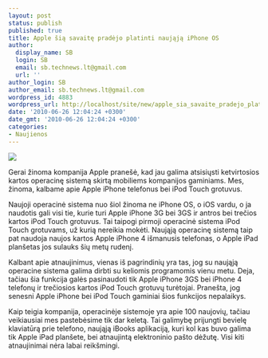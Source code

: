 ```yaml
---
layout: post
status: publish
published: true
title: Apple šią savaitę pradėjo platinti naująją iPhone OS
author:
  display_name: SB
  login: SB
  email: sb.technews.lt@gmail.com
  url: ''
author_login: SB
author_email: sb.technews.lt@gmail.com
wordpress_id: 4883
wordpress_url: http://localhost/site/new/apple_sia_savaite_pradejo_platinti_naujaja_iphone_os/
date: '2010-06-26 12:04:24 +0300'
date_gmt: '2010-06-26 12:04:24 +0300'
categories:
- Naujienos
---
```

<div class="imgright"><img src="http://t2.gstatic.com/images?q=tbn:NhwyMZx8S_rSqM:http://www.reportingasia.com/blog/wp-content/uploads/2009/08/iphone.jpg"  /></div>
<p>Gerai žinoma kompanija Apple pranešė, kad jau galima atsisiųsti ketvirtosios kartos operacinę sistemą skirtą mobiliems kompanijos gaminiams. Mes, žinoma, kalbame apie Apple iPhone telefonus bei iPod Touch grotuvus.</p>
<p>Naujoji operacinė sistema nuo šiol žinoma ne iPhone OS, o iOS vardu, o ja naudotis gali visi tie, kurie turi Apple iPhone 3G bei 3GS ir antros bei trečios kartos iPod Touch grotuvus. Tai taipogi pirmoji operacinė sistema iPod Touch grotuvams, už kurią nereikia mokėti. Naująją operacinę sistemą taip pat naudoja naujos kartos Apple iPhone 4 išmanusis telefonas, o Apple iPad planšetas jos sulauks šių metų rudenį.</p>
<p>Kalbant apie atnaujinimus, vienas iš pagrindinių yra tas, jog su naująją operacine sistema galima dirbti su keliomis programomis vienu metu. Deja, tačiau šia funkcija galės pasinaudoti tik Apple iPhone 3GS bei iPhone 4 telefonų ir trečiosios kartos iPod Touch grotuvų turėtojai. Pranešta, jog senesni Apple iPhone bei iPod Touch gaminiai šios funkcijos nepalaikys.</p>
<p>Kaip teigia kompanija, operacinėje sistemoje yra apie 100 naujovių, tačiau veikiausiai mes pastebėsime tik dar keletą. Tai galimybę prijungti bevielę klaviatūrą prie telefono, naująją iBooks aplikaciją, kuri kol kas buvo galima tik Apple iPad planšete, bei atnaujintą elektroninio pašto dėžutę. Visi kiti atnaujinimai nėra labai reikšmingi.<br /></p>
